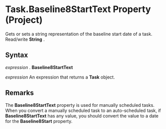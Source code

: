 
# Task.Baseline8StartText Property (Project)

Gets or sets a string representation of the baseline start date of a task. Read/write  **String** .


## Syntax

 _expression_ . **Baseline8StartText**

 _expression_ An expression that returns a **Task** object.


## Remarks

The  **Baseline8StartText** property is used for manually scheduled tasks. When you convert a manually scheduled task to an auto-scheduled task, if **Baseline8StartText** has any value, you should convert the value to a date for the **Baseline8Start** property.

